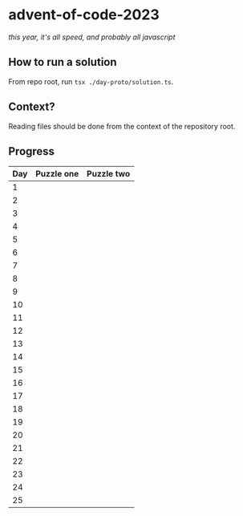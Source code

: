 # advent-of-code-2023
_this year, it's all speed, and probably all javascript_

## How to run a solution
From repo root, run `tsx ./day-proto/solution.ts`.

## Context? 
Reading files should be done from the context of the repository root.

## Progress

| Day | Puzzle one | Puzzle two |
|-----|------------|------------|
| 1   |            |            |
| 2   |            |            |
| 3   |            |            |
| 4   |            |            |
| 5   |            |            |
| 6   |            |            |
| 7   |            |            |
| 8   |            |            |
| 9   |            |            |
| 10  |            |            |
| 11  |            |            |
| 12  |            |            |
| 13  |            |            |
| 14  |            |            |
| 15  |            |            |
| 16  |            |            |
| 17  |            |            |
| 18  |            |            |
| 19  |            |            |
| 20  |            |            |
| 21  |            |            |
| 22  |            |            |
| 23  |            |            |
| 24  |            |            |
| 25  |            |            |
